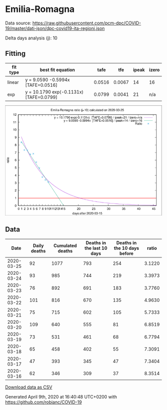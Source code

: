 # Emilia-Romagna

Data source: https://raw.githubusercontent.com/pcm-dpc/COVID-19/master/dati-json/dpc-covid19-ita-regioni.json

Delta days analysis (j): 10

## Fitting 
|fit type|best fit equation|tafe|tfe|ipeak|izero|
|-------|-----|--------|------|---|---|
|linear|y = 9.0590 -0.5994x  [TAFE=0.0516]|0.0516|0.0067|14|16|
|exp|y = 10.1790 exp(-0.1131x)  [TAFE=0.0799]|0.0799|0.0041|21|n/a|

![Plot](COVID-19_emilia-romagna_j10_2020-03-25.png)

## Data
|Date|Daily deaths|Cumulated deaths|Deaths in the last 10 days|Deaths in the 10 days before|ratio|
|----|----------|-----------|-------|--------------------|-----|
|2020-03-25|92|1077|793|254|3.1220|
|2020-03-24|93|985|744|219|3.3973|
|2020-03-23|76|892|691|183|3.7760|
|2020-03-22|101|816|670|135|4.9630|
|2020-03-21|75|715|602|105|5.7333|
|2020-03-20|109|640|555|81|6.8519|
|2020-03-19|73|531|461|68|6.7794|
|2020-03-18|65|458|402|55|7.3091|
|2020-03-17|47|393|345|47|7.3404|
|2020-03-16|62|346|309|37|8.3514|

[Download data as CSV](COVID-19_emilia-romagna_j10_2020-03-25.csv)

Generated April 9th, 2020 at 16:40:48 UTC+0200 with https://github.com/robianc/COVID-19
